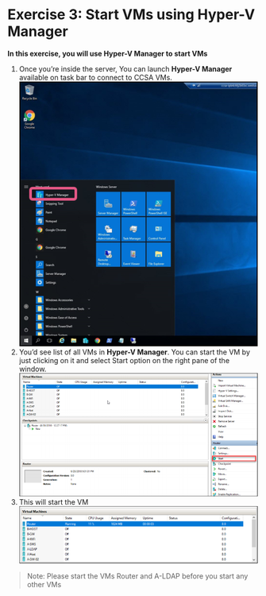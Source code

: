 
# Exercise 3: Start VMs using Hyper-V Manager
**In this exercise, you will use Hyper-V Manager to start VMs**
1. Once you’re inside the server, You can launch **Hyper-V Manager** available on task bar to
connect to CCSA VMs. 
 ![](images/image09.png)
2. You’d see list of all VMs in **Hyper-V Manager**. You can start the VM by just clicking on it and
select Start option on the right pane of the window.
![](images/image12.png)
3. This will start the VM
![](images/image13.png)

> Note: Please start the VMs Router and A-LDAP before you start any other VMs
<a name="Exercise4"></a>
